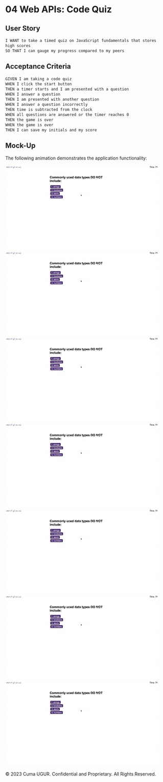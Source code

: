 # 04 Web APIs: Code Quiz


## User Story

```
I WANT to take a timed quiz on JavaScript fundamentals that stores high scores
SO THAT I can gauge my progress compared to my peers
```

## Acceptance Criteria

```
GIVEN I am taking a code quiz
WHEN I click the start button
THEN a timer starts and I am presented with a question
WHEN I answer a question
THEN I am presented with another question
WHEN I answer a question incorrectly
THEN time is subtracted from the clock
WHEN all questions are answered or the timer reaches 0
THEN the game is over
WHEN the game is over
THEN I can save my initials and my score
```

## Mock-Up

The following animation demonstrates the application functionality:

![A user clicks through an interactive coding quiz, then enters initials to save the high score before resetting and starting over.](./Assets/images/frame_008_delay-0.07s.jpg)
![A user clicks through an interactive coding quiz, then enters initials to save the high score before resetting and starting over.](./Assets/images/frame_008_delay-0.07s.jpg)
![A user clicks through an interactive coding quiz, then enters initials to save the high score before resetting and starting over.](./Assets/images/frame_008_delay-0.07s.jpg)
![A user clicks through an interactive coding quiz, then enters initials to save the high score before resetting and starting over.](./Assets/images/frame_008_delay-0.07s.jpg)
![A user clicks through an interactive coding quiz, then enters initials to save the high score before resetting and starting over.](./Assets/images/frame_008_delay-0.07s.jpg)
![A user clicks through an interactive coding quiz, then enters initials to save the high score before resetting and starting over.](./Assets/images/frame_008_delay-0.07s.jpg)
![A user clicks through an interactive coding quiz, then enters initials to save the high score before resetting and starting over.](./Assets/images/frame_008_delay-0.07s.jpg)


© 2023 Cuma UGUR. Confidential and Proprietary. All Rights Reserved.
